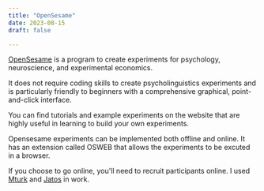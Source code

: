```yaml
---
title: "OpenSesame"
date: 2023-08-15
draft: false

---
```



[OpenSesame](https://osdoc.cogsci.nl/4.0/) is a program to create experiments for psychology, neuroscience, and experimental economics.    

It does not require coding skills to create psycholinguistics experiments and is particularly friendly to beginners with a comprehensive graphical, point-and-click interface.   

You can find tutorials and example experiments on the website that are highly useful in learning to build your own experiments.    

Opensesame experiments can be implemented both offline and online. It has an extension called OSWEB that allows the experiments to be excuted in a browser.    

If you choose to go online, you'll need to recruit participants online. I used [Mturk](https://www.mturk.com) and [Jatos](https://www.jatos.org) in work. 

